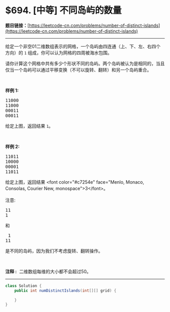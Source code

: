 # $694. [中等] 不同岛屿的数量

**题目链接：**[https://leetcode-cn.com/problems/number-of-distinct-islands](https://leetcode-cn.com/problems/number-of-distinct-islands)

---

<div class="content__1Y2H">
 <div class="notranslate">
  <p>给定一个非空01二维数组表示的网格，一个岛屿由四连通（上、下、左、右四个方向）的 <code>1</code> 组成，你可以认为网格的四周被海水包围。</p> 
  <p>请你计算这个网格中共有多少个形状不同的岛屿。两个岛屿被认为是相同的，当且仅当一个岛屿可以通过平移变换（不可以旋转、翻转）和另一个岛屿重合。</p> 
  <p>&nbsp;</p> 
  <p><strong>样例 1:</strong></p> 
  <pre class="language-text">11000
11000
00011
00011
</pre> 
  <p>给定上图，返回结果 <code>1</code>。</p> 
  <p>&nbsp;</p> 
  <p><strong>样例 2:</strong></p> 
  <pre class="language-text">11011
10000
00001
11011</pre> 
  <p>给定上图，返回结果 &lt;font color="#c7254e" face="Menlo, Monaco, Consolas, Courier New, monospace"&gt;<span style="">3</span>&lt;/font&gt;。<br> <br> 注意:</p> 
  <pre class="language-text">11
1
</pre> 
  <p>和</p> 
  <pre class="language-text"> 1
11
</pre> 
  <p>是不同的岛屿，因为我们不考虑旋转、翻转操作。</p> 
  <p>&nbsp;</p> 
  <p><strong>注释 :</strong>&nbsp; 二维数组每维的大小都不会超过50。</p> 
 </div>
</div>

---

```java
class Solution {
    public int numDistinctIslands(int[][] grid) {
        
    }
}
```